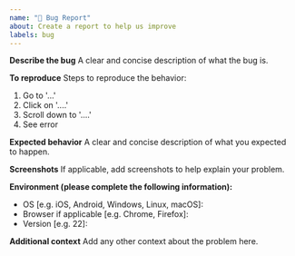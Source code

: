 ```yaml
---
name: "🐛 Bug Report"
about: Create a report to help us improve
labels: bug
---
```


**Describe the bug**
A clear and concise description of what the bug is.

**To reproduce**
Steps to reproduce the behavior:
1. Go to '...'
2. Click on '....'
3. Scroll down to '....'
4. See error

**Expected behavior**
A clear and concise description of what you expected to happen.

**Screenshots**
If applicable, add screenshots to help explain your problem.

**Environment (please complete the following information):**
- OS [e.g. iOS, Android, Windows, Linux, macOS]:
- Browser if applicable [e.g. Chrome, Firefox]:
- Version [e.g. 22]:

**Additional context**
Add any other context about the problem here.
